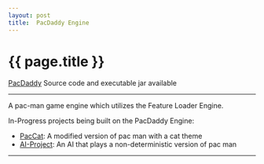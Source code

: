 ```yaml
---
layout: post
title:  PacDaddy Engine
---
```


{{ page.title }}
================

[PacDaddy][] Source code and executable jar available

---

A pac-man game engine which utilizes the Feature Loader Engine.


In-Progress projects being built on the PacDaddy Engine:


- [PacCat][]: A modified version of pac man with a cat theme
- [AI-Project][]: An AI that plays a non-deterministic version of pac man

---

[PacDaddy]: https://github.com/misterdustinface/PacDaddy
[PacCat]: https://github.com/misterdustinface/PacCat
[AI-Project]: https://github.com/misterdustinface/AI-Project-Mac-Pan
